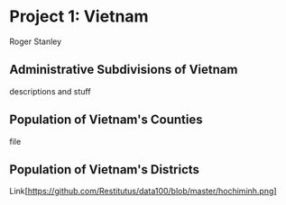 # Project 1: Vietnam

Roger Stanley

## Administrative Subdivisions of Vietnam

descriptions and stuff

## Population of Vietnam's Counties

file

## Population of Vietnam's Districts

Link[https://github.com/Restitutus/data100/blob/master/hochiminh.png]
